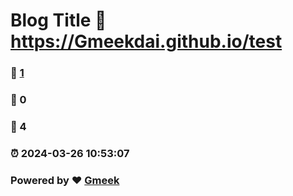 # Blog Title :link: https://Gmeekdai.github.io/test 
### :page_facing_up: [1](https://Gmeekdai.github.io/test/tag.html) 
### :speech_balloon: 0 
### :hibiscus: 4 
### :alarm_clock: 2024-03-26 10:53:07 
### Powered by :heart: [Gmeek](https://github.com/Meekdai/Gmeek)
